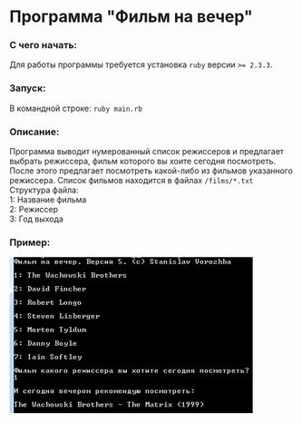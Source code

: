 # Программа "Фильм на вечер"

### С чего начать:
Для работы программы требуется установка `ruby` версии `>= 2.3.3`.  

### Запуск:
В командной строке: `ruby main.rb`  

### Описание:
Программа выводит нумерованный список режиссеров и предлагает выбрать режиссера, фильм которого вы хоите сегодня посмотреть.
После этого предлагает посмотреть какой-либо из фильмов указанного режиссера.
Список фильмов находится в файлах `/films/*.txt`  
Структура файла:  
1: Название фильма  
2: Режиссер  
3: Год выхода  

### Пример:
![Окно программы](https://github.com/vorozhba/evening_film/blob/master/figures/example.png)
